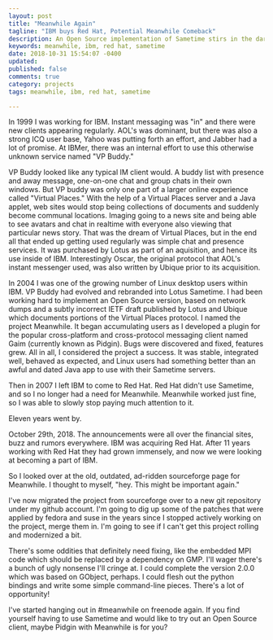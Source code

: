 ```yaml
---
layout: post
title: "Meanwhile Again"
tagline: "IBM buys Red Hat, Potential Meanwhile Comeback"
description: An Open Source implementation of Sametime stirs in the darkness
keywords: meanwhile, ibm, red hat, sametime
date: 2018-10-31 15:54:07 -0400
updated:
published: false
comments: true
category: projects
tags: meanwhile, ibm, red hat, sametime

---
```


In 1999 I was working for IBM. Instant messaging was "in" and there
were new clients appearing regularly. AOL's was dominant, but there
was also a strong ICQ user base, Yahoo was putting forth an effort,
and Jabber had a lot of promise. At IBMer, there was an internal
effort to use this otherwise unknown service named "VP Buddy."

<!-- more -->

VP Buddy looked like any typical IM client would. A buddy list with
presence and away message, one-on-one chat and group chats in their
own windows. But VP buddy was only one part of a larger online
experience called "Virtual Places." With the help of a Virtual Places
server and a Java applet, web sites would stop being collections of
documents and suddenly become communal locations. Imaging going to a
news site and being able to see avatars and chat in realtime with
everyone also viewing that particular news story. That was the dream
of Virtual Places, but in the end all that ended up getting used
regularly was simple chat and presence services. It was purchased by
Lotus as part of an aquisition, and hence its use inside of IBM.
Interestingly Oscar, the original protocol that AOL's instant
messenger used, was also written by Ubique prior to its acquisition.

In 2004 I was one of the growing number of Linux desktop users within
IBM. VP Buddy had evolved and rebranded into Lotus Sametime. I had
been working hard to implement an Open Source version, based on
network dumps and a subtly incorrect IETF draft published by Lotus and
Ubique which documents portions of the Virtual Places protocol. I
named the project Meanwhile. It began accumulating users as I
developed a plugin for the popular cross-platform and cross-protocol
messaging client named Gaim (currently known as Pidgin). Bugs were
discovered and fixed, features grew. All in all, I considered the
project a success. It was stable, integrated well, behaved as
expected, and Linux users had something better than an awful and dated
Java app to use with their Sametime servers.

Then in 2007 I left IBM to come to Red Hat. Red Hat didn't use
Sametime, and so I no longer had a need for Meanwhile. Meanwhile
worked just fine, so I was able to slowly stop paying much attention
to it.

Eleven years went by.

October 29th, 2018. The announcements were all over the financial
sites, buzz and rumors everywhere. IBM was acquiring Red Hat. After 11
years working with Red Hat they had grown immensely, and now we were
looking at becoming a part of IBM.

So I looked over at the old, outdated, ad-ridden sourceforge page for
Meanwhile. I thought to myself, "hey. This might be important again."

I've now migrated the project from sourceforge over to a new git
repository under my github account. I'm going to dig up some of the
patches that were applied by fedora and suse in the years since I
stopped actively working on the project, merge them in. I'm going to
see if I can't get this project rolling and modernized a bit.

There's some oddities that definitely need fixing, like the embedded
MPI code which should be replaced by a dependency on GMP. I'll wager
there's a bunch of ugly nonsense I'll cringe at. I could complete the
version 2.0.0 which was based on GObject, perhaps. I could flesh out
the python bindings and write some simple command-line pieces. There's
a lot of opportunity!

I've started hanging out in #meanwhile on freenode again. If you find
yourself having to use Sametime and would like to try out an Open
Source client, maybe Pidgin with Meanwhile is for you?
